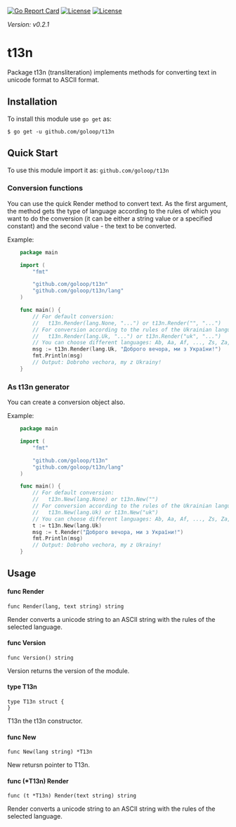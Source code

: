 [//]: # (!!!Don't modify the README.md, use `make readme` to generate it!!!)


[![Go Report Card](https://goreportcard.com/badge/github.com/goloop/t13n)](https://goreportcard.com/report/github.com/goloop/t13n) [![License](https://img.shields.io/badge/license-BSD-blue)](https://github.com/goloop/t13n/blob/master/LICENSE) [![License](https://img.shields.io/badge/godoc-YES-green)](https://godoc.org/github.com/goloop/t13n)

*Version: v0.2.1*


# t13n

Package t13n (transliteration) implements methods for converting text in unicode
format to ASCII format.


## Installation

To install this module use `go get` as:

    $ go get -u github.com/goloop/t13n

## Quick Start

To use this module import it as: `github.com/goloop/t13n`


### Conversion functions

You can use the quick Render method to convert text. As the first argument, the method gets the type of language according to the rules of which you want to do the conversion (it can be either a string value or a specified constant) and the second value - the text to be converted.

Example:

```go
    package main

    import (
        "fmt"

        "github.com/goloop/t13n"
        "github.com/goloop/t13n/lang"
    )

    func main() {
        // For default conversion:
        //   t13n.Render(lang.None, "...") or t13n.Render("", "...")
        // For conversion according to the rules of the Ukrainian language:
        //   t13n.Render(lang.Uk, "...") or t13n.Render("uk", "...")
        // You can choose different languages: Ab, Aa, Af, ..., Zs, Za, Zu.
        msg := t13n.Render(lang.Uk, "Доброго вечора, ми з України!")
        fmt.Println(msg)
        // Output: Dobroho vechora, my z Ukrainy!
    }
```

### As t13n generator

You can  create a conversion object also.

Example:

```go
    package main

    import (
        "fmt"

        "github.com/goloop/t13n"
        "github.com/goloop/t13n/lang"
    )

    func main() {
        // For default conversion:
        //   t13n.New(lang.None) or t13n.New("")
        // For conversion according to the rules of the Ukrainian language:
        //   t13n.New(lang.Uk) or t13n.New("uk")
        // You can choose different languages: Ab, Aa, Af, ..., Zs, Za, Zu.
        t := t13n.New(lang.Uk)
        msg := t.Render("Доброго вечора, ми з України!")
        fmt.Println(msg)
        // Output: Dobroho vechora, my z Ukrainy!
    }
```

## Usage

#### func  Render

    func Render(lang, text string) string

Render converts a unicode string to an ASCII string with the rules of the
selected language.

#### func  Version

    func Version() string

Version returns the version of the module.

#### type T13n

    type T13n struct {
    }


T13n the t13n constructor.

#### func  New

    func New(lang string) *T13n

New retursn pointer to T13n.

#### func (*T13n) Render

    func (t *T13n) Render(text string) string

Render converts a unicode string to an ASCII string with the rules of the
selected language.
